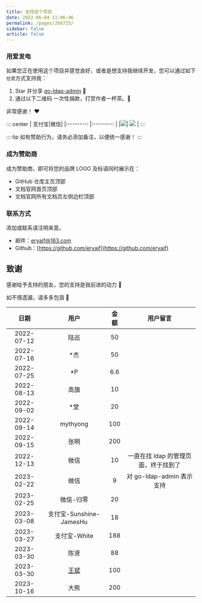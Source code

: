```yaml
---
title: 支持这个项目
date: 2022-06-04 11:06:46
permalink: /pages/2b6725/
sidebar: false
article: false
---
```


### 用爱发电

如果您正在使用这个项目并感觉良好，或者是想支持我继续开发，您可以通过如下`任意`方式支持我：

1. Star 并分享 [go-ldap-admin](https://github.com/eryajf/go-ldap-admin) :rocket:
2. 通过以下二维码 一次性捐款，打赏作者一杯茶。:tea:

非常感谢！ :heart:

::: center
| 支付宝|微信|
|:--------: |:--------: |
|![](https://t.eryajf.net/imgs/2023/01/fc21022aadd292ca.png)| ![](https://t.eryajf.net/imgs/2023/01/834f12107ebc432a.png) |
:::

::: tip
如有赞助行为，请务必添加备注，以便统一感谢！
:::

### 成为赞助商

成为赞助商，即可将您的品牌 LOGO 及标语同时展示在：

- GitHub 仓库主页顶部
- 文档官网首页顶部
- 文档官网所有文档页左侧边栏顶部

### 联系方式

添加或联系请注明来意。

- 邮件：eryajf@163.com
- Github：[https://github.com/eryajf](https://github.com/eryajf)

## 致谢

感谢给予支持的朋友，您的支持是我前进的动力 🎉

如不慎遗漏，请多多包涵 🤝

|    日期    |                         用户                          | 金额 |               用户留言               |
| :--------: | :---------------------------------------------------: | :--: | :----------------------------------: |
| 2022-07-12 |                         陆巡                          |  50  |                                      |
| 2022-07-16 |                         \*杰                          |  50  |                                      |
| 2022-07-25 |                          \*P                          | 6.6  |                                      |
| 2022-08-13 |                         高旗                          |  10  |                                      |
| 2022-09-02 |                         \*堂                          |  20  |                                      |
| 2022-09-14 |                       mythyong                        | 100  |                                      |
| 2022-09-15 |                         张明                          | 200  |                                      |
| 2022-12-13 |                         微信                          |  10  | 一直在找 ldap 的管理页面，终于找到了 |
| 2023-02-22 |                         微信                          |  9   |      对 go-ldap-admin 表示支持       |
| 2023-02-25 |                       微信-归零                       |  20  |                                      |
| 2023-03-08 |                支付宝-Sunshine-JamesHu                |  18  |                                      |
| 2023-03-27 |                     支付宝-White                      | 188  |                                      |
| 2023-03-30 |                         陈贤                          |  88  |                                      |
| 2023-03-30 | [王斌](https://hub.docker.com/r/wangbinxingkong/fast) | 100  |                                      |
| 2023-10-16 |                         大熊                          | 200  |                                      |
